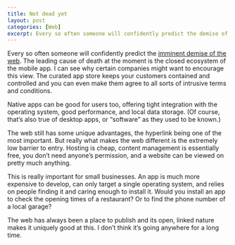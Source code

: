 ```yaml
---
title: Not dead yet
layout: post
categories: [Web]
excerpt: Every so often someone will confidently predict the demise of the web. The current threat is apparently from the closed ecosystem of the mobile app. But this ignores the web’s unique technical features and its extremely low barrier to entry. For many, an app will never be an option. Personally, I don’t think the web is going anywhere for a long time.
---
```


Every so often someone will confidently predict the [imminent demise of the web](http://www.wired.com/business/2014/01/death-pc-also-mean-end-web/). The leading cause of death at the moment is the closed ecosystem of the mobile app. I can see why certain companies might want to encourage this view. The curated app store keeps your customers contained and controlled and you can even make them agree to all sorts of intrusive terms and conditions.

Native apps can be good for users too, offering tight integration with the operating system, good performance, and local data storage. (Of course, that’s also true of desktop apps, or “software” as they used to be known.)

The web still has some unique advantages, the hyperlink being one of the most important. But really what makes the web different is the extremely low barrier to entry. Hosting is cheap, content management is essentially free, you don’t need anyone’s permission, and a website can be viewed on pretty much anything.

This is really important for small businesses. An app is much more expensive to develop, can only target a single operating system, and relies on people finding it and caring enough to install it. Would you install an app to check the opening times of a restaurant? Or to find the phone number of a local garage?

The web has always been a place to publish and its open, linked nature makes it uniquely good at this. I don’t think it’s going anywhere for a long time.
